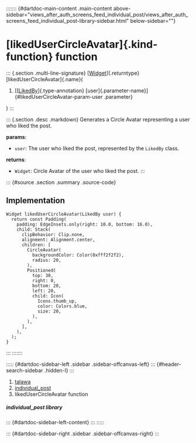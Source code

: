 ::::::: {#dartdoc-main-content .main-content above-sidebar="views_after_auth_screens_feed_individual_post/views_after_auth_screens_feed_individual_post-library-sidebar.html" below-sidebar=""}
<div>

# [likedUserCircleAvatar]{.kind-function} function

</div>

::: {.section .multi-line-signature}
[[Widget](https://api.flutter.dev/flutter/widgets/Widget-class.html)]{.returntype}
[likedUserCircleAvatar]{.name}(

1.  [[[LikedBy](../models_post_post_model/LikedBy-class.html)]{.type-annotation}
    [user]{.parameter-name}]{#likedUserCircleAvatar-param-user
    .parameter}

)
:::

::: {.section .desc .markdown}
Generates a Circle Avatar representing a user who liked the post.

**params**:

-   `user`: The user who liked the post, represented by the `LikedBy`
    class.

**returns**:

-   `Widget`: Circle Avatar of the user who liked the post.
:::

::: {#source .section .summary .source-code}
## Implementation

``` language-dart
Widget likedUserCircleAvatar(LikedBy user) {
  return const Padding(
    padding: EdgeInsets.only(right: 10.0, bottom: 16.0),
    child: Stack(
      clipBehavior: Clip.none,
      alignment: Alignment.center,
      children: [
        CircleAvatar(
          backgroundColor: Color(0xfff2f2f2),
          radius: 20,
        ),
        Positioned(
          top: 30,
          right: 0,
          bottom: 20,
          left: 20,
          child: Icon(
            Icons.thumb_up,
            color: Colors.blue,
            size: 20,
          ),
        ),
      ],
    ),
  );
}
```
:::
:::::::

::::: {#dartdoc-sidebar-left .sidebar .sidebar-offcanvas-left}
::: {#header-search-sidebar .hidden-l}
:::

1.  [talawa](../index.html)
2.  [individual_post](../views_after_auth_screens_feed_individual_post/)
3.  likedUserCircleAvatar function

##### individual_post library

::: {#dartdoc-sidebar-left-content}
:::
:::::

::: {#dartdoc-sidebar-right .sidebar .sidebar-offcanvas-right}
:::
